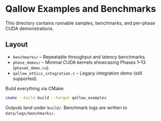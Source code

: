# Qallow Examples and Benchmarks

This directory contains runnable samples, benchmarks, and per-phase CUDA demonstrations.

## Layout

- `benchmarks/` – Repeatable throughput and latency benchmarks.
- `phase_demos/` – Minimal CUDA kernels showcasing Phases 1–13 (`phaseX_demo.cu`).
- `qallow_ethics_integration.c` – Legacy integration demo (still supported).

Build everything via CMake:

```bash
cmake --build build --target qallow_examples
```

Outputs land under `build/`. Benchmark logs are written to `data/logs/benchmarks/`.

